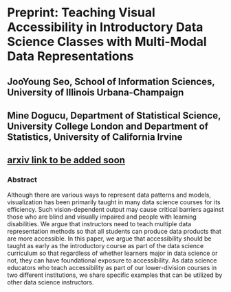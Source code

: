 # Preprint: Teaching Visual Accessibility in Introductory Data Science Classes with Multi-Modal Data Representations

## JooYoung Seo, School of Information Sciences, University of Illinois Urbana-Champaign

## Mine Dogucu, Department of Statistical Science, University College London and Department of Statistics, University of California Irvine

## [arxiv link to be added soon]()

### Abstract

Although there are various ways to represent data patterns and models, visualization has been primarily taught in many data science courses for its efficiency. Such vision-dependent output may cause critical barriers against those who are blind and visually impaired and people with learning disabilities. We argue that instructors need to teach multiple data representation methods so that all students can produce data products that are more accessible. In this paper, we argue that accessibility should be taught as early as the introductory course as part of the data science curriculum so that regardless of whether learners major in data science or not, they can have foundational exposure to accessibility. As data science educators who teach accessibility as part of our lower-division courses in two different institutions, we share specific examples that can be utilized by other data science instructors.
